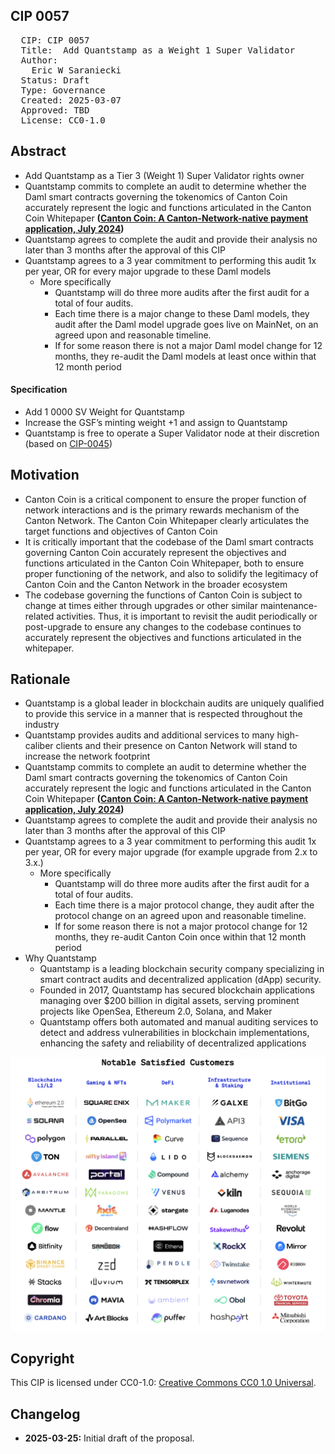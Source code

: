 ## CIP 0057

<pre>
  CIP: CIP 0057
  Title:  Add Quantstamp as a Weight 1 Super Validator
  Author: 
    Eric W Saraniecki 
  Status: Draft 
  Type: Governance 
  Created: 2025-03-07
  Approved: TBD
  License: CC0-1.0
</pre>

## Abstract

* Add Quantstamp as a Tier 3 (Weight 1) Super Validator rights owner
* Quantstamp commits to complete an audit to determine whether the Daml smart contracts governing the tokenomics of Canton Coin accurately represent the logic and functions articulated in the Canton Coin Whitepaper **([Canton Coin: A Canton-Network-native payment application, July 2024](https://www.digitalasset.com/hubfs/Canton%20Network%20Files/Documents%20(whitepapers%2c%20etc...)/Canton%20Coin_%20A%20Canton-Network-native%20payment%20application.pdf?__hstc=169870847.27df3a707cb3b89a07f374d4891d8642.1710256798828.1741110253846.1741612640674.91&__hssc=169870847.2.1741612640674&__hsfp=3850742519&_gl=1*5z4x0k*_gcl_au*MTQ5NzQwNTI2My4xNzM2ODcwMDU0*_ga*Mzg3OTI0NjkxLjE3MTAyNTY3OTg.*_ga_GVK9ZHZSMR*MTc0MTYxMjYzOS43Ny4xLjE3NDE2MTI2NDIuNTcuMC4w))**
* Quantstamp agrees to complete the audit and provide their analysis no later than 3 months after the approval of this CIP
* Quantstamp agrees to a 3 year commitment to performing this audit 1x per year, OR for every major upgrade to these Daml models 
    * More specifically
        * Quantstamp will do three more audits after the first audit for a total of four audits.
        * Each time there is a major change to these Daml models, they audit after the Daml model upgrade goes live on MainNet, on an agreed upon and reasonable timeline.
        * If for some reason there is not a major Daml model change for 12 months, they re-audit the Daml models at least once within that 12 month period

#### Specification
* Add 1 0000 SV Weight for Quantstamp
* Increase the GSF’s minting weight +1 and assign to Quantstamp
* Quantstamp is free to operate a Super Validator node at their discretion (based on [CIP-0045](https://lists.sync.global/g/cip-announce/topic/cip_0045_sv_operating/111253114))


## Motivation

* Canton Coin is a critical component to ensure the proper function of network interactions and is  the primary rewards mechanism of the Canton Network. The Canton Coin Whitepaper clearly articulates the target functions and objectives of Canton Coin
* It is critically important that the codebase of the Daml smart contracts governing Canton Coin accurately represent the objectives and functions articulated in the Canton Coin Whitepaper, both to ensure proper functioning of the network, and also to solidify the legitimacy of Canton Coin and the Canton Network in the broader ecosystem
* The codebase governing the functions of Canton Coin is subject to change at times either through upgrades or other similar maintenance-related activities. Thus, it is important to revisit the audit periodically or post-upgrade to ensure any changes to the codebase continues to accurately represent the objectives and functions articulated in the whitepaper.


## Rationale
* Quantstamp is a global leader in blockchain audits are uniquely qualified to provide this service in a manner that is respected throughout the industry
* Quantstamp provides audits and additional services to many high-caliber clients and their presence on Canton Network will stand to increase the network footprint
* Quantstamp commits to complete an audit to determine whether the Daml smart contracts governing the tokenomics of Canton Coin accurately represent the logic and functions articulated in the Canton Coin Whitepaper **([Canton Coin: A Canton-Network-native payment application, July 2024](https://www.digitalasset.com/hubfs/Canton%20Network%20Files/Documents%20(whitepapers%2c%20etc...)/Canton%20Coin_%20A%20Canton-Network-native%20payment%20application.pdf?__hstc=169870847.27df3a707cb3b89a07f374d4891d8642.1710256798828.1741110253846.1741612640674.91&__hssc=169870847.2.1741612640674&__hsfp=3850742519&_gl=1*5z4x0k*_gcl_au*MTQ5NzQwNTI2My4xNzM2ODcwMDU0*_ga*Mzg3OTI0NjkxLjE3MTAyNTY3OTg.*_ga_GVK9ZHZSMR*MTc0MTYxMjYzOS43Ny4xLjE3NDE2MTI2NDIuNTcuMC4w))**
* Quantstamp agrees to complete the audit and provide their analysis no later than 3 months after the approval of this CIP
* Quantstamp agrees to a 3 year commitment to performing this audit 1x per year, OR for every major upgrade (for example upgrade from 2.x to 3.x.) 
    * More specifically
        * Quantstamp will do three more audits after the first audit for a total of four audits.
        * Each time there is a major protocol change, they audit after the protocol change on an agreed upon and reasonable timeline.
        * If for some reason there is not a major protocol change for 12 months, they re-audit Canton Coin once within that 12 month period
* Why Quantstamp
    * ​Quantstamp is a leading blockchain security company specializing in smart contract audits and decentralized application (dApp) security.
    * Founded in 2017, Quantstamp has secured blockchain applications managing over $200 billion in digital assets, serving prominent projects like OpenSea, Ethereum 2.0, Solana, and Maker
    * Quantstamp offers both automated and manual auditing services to detect and address vulnerabilities in blockchain implementations, enhancing the safety and reliability of decentralized applications

![img](/cip-0057/cip-0057.png)

## Copyright

This CIP is licensed under CC0-1.0: [Creative Commons CC0 1.0 Universal](https://creativecommons.org/publicdomain/zero/1.0/).

## Changelog

* **2025-03-25:** Initial draft of the proposal.
